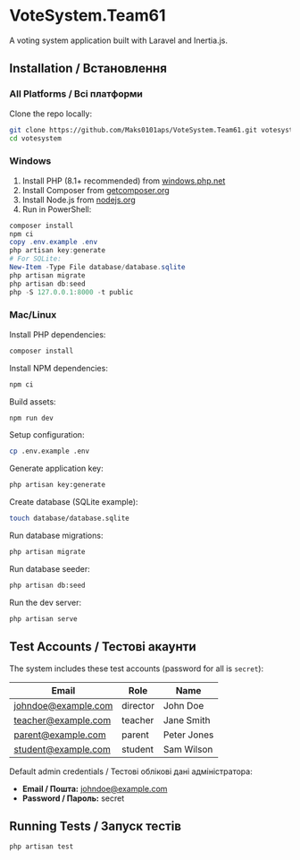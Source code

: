 # VoteSystem.Team61

A voting system application built with Laravel and Inertia.js.

## Installation / Встановлення

### All Platforms / Всі платформи

Clone the repo locally:

```sh
git clone https://github.com/Maks0101aps/VoteSystem.Team61.git votesystem
cd votesystem
```

### Windows

1. Install PHP (8.1+ recommended) from [windows.php.net](https://windows.php.net/download/)
2. Install Composer from [getcomposer.org](https://getcomposer.org/)
3. Install Node.js from [nodejs.org](https://nodejs.org/)
4. Run in PowerShell:
```powershell
composer install
npm ci
copy .env.example .env
php artisan key:generate
# For SQLite:
New-Item -Type File database/database.sqlite
php artisan migrate
php artisan db:seed
php -S 127.0.0.1:8000 -t public
```

### Mac/Linux

Install PHP dependencies:

```sh
composer install
```

Install NPM dependencies:

```sh
npm ci
```

Build assets:

```sh
npm run dev
```

Setup configuration:

```sh
cp .env.example .env
```

Generate application key:

```sh
php artisan key:generate
```

Create database (SQLite example):

```sh
touch database/database.sqlite
```

Run database migrations:

```sh
php artisan migrate
```

Run database seeder:

```sh
php artisan db:seed
```

Run the dev server:

```sh
php artisan serve
```

## Test Accounts / Тестові акаунти

The system includes these test accounts (password for all is `secret`):

| Email                | Role      | Name          |
|----------------------|-----------|---------------|
| johndoe@example.com  | director  | John Doe      |
| teacher@example.com  | teacher   | Jane Smith    |
| parent@example.com   | parent    | Peter Jones   |
| student@example.com  | student   | Sam Wilson    |

Default admin credentials / Тестові облікові дані адміністратора:
- **Email / Пошта:** johndoe@example.com
- **Password / Пароль:** secret

## Running Tests / Запуск тестів

```sh
php artisan test
